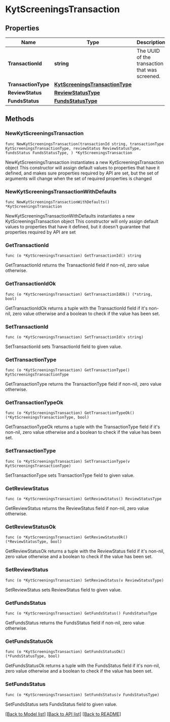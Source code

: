# KytScreeningsTransaction

## Properties

Name | Type | Description | Notes
------------ | ------------- | ------------- | -------------
**TransactionId** | **string** | The UUID of the transaction that was screened. | 
**TransactionType** | [**KytScreeningsTransactionType**](KytScreeningsTransactionType.md) |  | 
**ReviewStatus** | [**ReviewStatusType**](ReviewStatusType.md) |  | 
**FundsStatus** | [**FundsStatusType**](FundsStatusType.md) |  | 

## Methods

### NewKytScreeningsTransaction

`func NewKytScreeningsTransaction(transactionId string, transactionType KytScreeningsTransactionType, reviewStatus ReviewStatusType, fundsStatus FundsStatusType, ) *KytScreeningsTransaction`

NewKytScreeningsTransaction instantiates a new KytScreeningsTransaction object
This constructor will assign default values to properties that have it defined,
and makes sure properties required by API are set, but the set of arguments
will change when the set of required properties is changed

### NewKytScreeningsTransactionWithDefaults

`func NewKytScreeningsTransactionWithDefaults() *KytScreeningsTransaction`

NewKytScreeningsTransactionWithDefaults instantiates a new KytScreeningsTransaction object
This constructor will only assign default values to properties that have it defined,
but it doesn't guarantee that properties required by API are set

### GetTransactionId

`func (o *KytScreeningsTransaction) GetTransactionId() string`

GetTransactionId returns the TransactionId field if non-nil, zero value otherwise.

### GetTransactionIdOk

`func (o *KytScreeningsTransaction) GetTransactionIdOk() (*string, bool)`

GetTransactionIdOk returns a tuple with the TransactionId field if it's non-nil, zero value otherwise
and a boolean to check if the value has been set.

### SetTransactionId

`func (o *KytScreeningsTransaction) SetTransactionId(v string)`

SetTransactionId sets TransactionId field to given value.


### GetTransactionType

`func (o *KytScreeningsTransaction) GetTransactionType() KytScreeningsTransactionType`

GetTransactionType returns the TransactionType field if non-nil, zero value otherwise.

### GetTransactionTypeOk

`func (o *KytScreeningsTransaction) GetTransactionTypeOk() (*KytScreeningsTransactionType, bool)`

GetTransactionTypeOk returns a tuple with the TransactionType field if it's non-nil, zero value otherwise
and a boolean to check if the value has been set.

### SetTransactionType

`func (o *KytScreeningsTransaction) SetTransactionType(v KytScreeningsTransactionType)`

SetTransactionType sets TransactionType field to given value.


### GetReviewStatus

`func (o *KytScreeningsTransaction) GetReviewStatus() ReviewStatusType`

GetReviewStatus returns the ReviewStatus field if non-nil, zero value otherwise.

### GetReviewStatusOk

`func (o *KytScreeningsTransaction) GetReviewStatusOk() (*ReviewStatusType, bool)`

GetReviewStatusOk returns a tuple with the ReviewStatus field if it's non-nil, zero value otherwise
and a boolean to check if the value has been set.

### SetReviewStatus

`func (o *KytScreeningsTransaction) SetReviewStatus(v ReviewStatusType)`

SetReviewStatus sets ReviewStatus field to given value.


### GetFundsStatus

`func (o *KytScreeningsTransaction) GetFundsStatus() FundsStatusType`

GetFundsStatus returns the FundsStatus field if non-nil, zero value otherwise.

### GetFundsStatusOk

`func (o *KytScreeningsTransaction) GetFundsStatusOk() (*FundsStatusType, bool)`

GetFundsStatusOk returns a tuple with the FundsStatus field if it's non-nil, zero value otherwise
and a boolean to check if the value has been set.

### SetFundsStatus

`func (o *KytScreeningsTransaction) SetFundsStatus(v FundsStatusType)`

SetFundsStatus sets FundsStatus field to given value.



[[Back to Model list]](../README.md#documentation-for-models) [[Back to API list]](../README.md#documentation-for-api-endpoints) [[Back to README]](../README.md)


